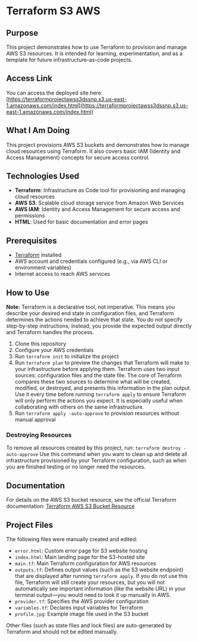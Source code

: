 # Terraform S3 AWS

## Purpose
This project demonstrates how to use Terraform to provision and manage AWS S3 resources. It is intended for learning, experimentation, and as a template for future infrastructure-as-code projects.

## Access Link
You can access the deployed site here:
[https://terraformprojectawss3dssnp.s3.us-east-1.amazonaws.com/index.html](https://terraformprojectawss3dssnp.s3.us-east-1.amazonaws.com/index.html)

## What I Am Doing
This project provisions AWS S3 buckets and demonstrates how to manage cloud resources using Terraform. It also covers basic IAM (Identity and Access Management) concepts for secure access control.
## Technologies Used
- **Terraform**: Infrastructure as Code tool for provisioning and managing cloud resources
- **AWS S3**: Scalable cloud storage service from Amazon Web Services
- **AWS IAM**: Identity and Access Management for secure access and permissions
- **HTML**: Used for basic documentation and error pages
## Prerequisites
- [Terraform](https://www.terraform.io/downloads.html) installed
- AWS account and credentials configured (e.g., via AWS CLI or environment variables)
- Internet access to reach AWS services

## How to Use
**Note:** Terraform is a declarative tool, not imperative. This means you describe your desired end state in configuration files, and Terraform determines the actions needed to achieve that state. You do not specify step-by-step instructions; instead, you provide the expected output directly and Terraform handles the process.
1. Clone this repository
2. Configure your AWS credentials
3. Run `terraform init` to initialize the project
4. Run `terraform plan` to preview the changes that Terraform will make to your infrastructure before applying them. 
Terraform uses two input sources: configuration files and the state file. The core of Terraform compares these two sources to determine what will be created, modified, or destroyed, and presents this information in the plan output. Use it every time before running `terraform apply` to ensure Terraform will only perform the actions you expect. It is especially useful when collaborating with others on the same infrastructure.
5. Run `terraform apply -auto-approve` to provision resources without manual approval

### Destroying Resources
To remove all resources created by this project, run:
`terraform destroy -auto-approve`
Use this command when you want to clean up and delete all infrastructure provisioned by your Terraform configuration, such as when you are finished testing or no longer need the resources.

## Documentation
For details on the AWS S3 bucket resource, see the official Terraform documentation:
[Terraform AWS S3 Bucket Resource](https://registry.terraform.io/providers/hashicorp/aws/latest/docs/resources/s3_bucket)

## Project Files

The following files were manually created and edited:
- `error.html`: Custom error page for S3 website hosting
- `index.html`: Main landing page for the S3-hosted site
- `main.tf`: Main Terraform configuration for AWS resources
- `outputs.tf`: Defines output values (such as the S3 website endpoint) that are displayed after running `terraform apply`. If you do not use this file, Terraform will still create your resources, but you will not automatically see important information (like the website URL) in your terminal output—you would need to look it up manually in AWS.
- `provider.tf`: Specifies the AWS provider configuration
- `variables.tf`: Declares input variables for Terraform
- `profile.jpg`: Example image file used in the S3 bucket

Other files (such as state files and lock files) are auto-generated by Terraform and should not be edited manually.

